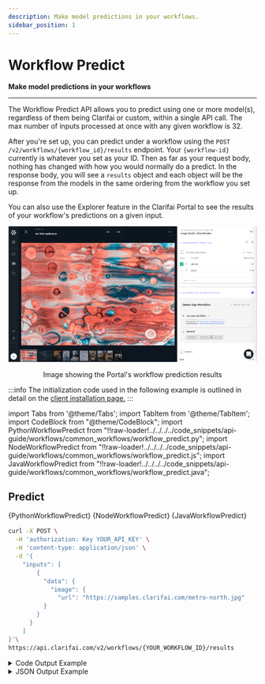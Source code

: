 ```yaml
---
description: Make model predictions in your workflows.
sidebar_position: 1
---
```


# Workflow Predict

**Make model predictions in your workflows**
<hr />

The Workflow Predict API allows you to predict using one or more model\(s\), regardless of them being Clarifai or custom, within a single API call. The max number of inputs processed at once with any given workflow is 32.

After you're set up, you can predict under a workflow using the `POST /v2/workflows/{workflow_id}/results` endpoint. Your `{workflow-id}` currently is whatever you set as your ID. Then as far as your request body, nothing has changed with how you would normally do a predict. In the response body, you will see a `results` object and each object will be the response from the models in the same ordering from the workflow you set up.

You can also use the Explorer feature in the Clarifai Portal to see the results of your workflow's predictions on a given input.

![Image showing the Portal&apos;s workflow prediction results](/img/preview-workflows-new.png)

<p align="center">
Image showing the Portal's workflow prediction results
</p>

:::info
The initialization code used in the following example is outlined in detail on the [client installation page.](https://docs.clarifai.com/api-guide/api-overview/api-clients/#client-installation-instructions)
:::

import Tabs from '@theme/Tabs';
import TabItem from '@theme/TabItem';
import CodeBlock from "@theme/CodeBlock";
import PythonWorkflowPredict from "!!raw-loader!../../../../code_snippets/api-guide/workflows/common_workflows/workflow_predict.py";
import NodeWorkflowPredict from "!!raw-loader!../../../../code_snippets/api-guide/workflows/common_workflows/workflow_predict.js";
import JavaWorkflowPredict from "!!raw-loader!../../../../code_snippets/api-guide/workflows/common_workflows/workflow_predict.java";

## Predict

<Tabs>

<TabItem value="python" label="Python">
    <CodeBlock className="language-python">{PythonWorkflowPredict}</CodeBlock>
</TabItem>

<TabItem value="nodejs" label="NodeJS">
    <CodeBlock className="language-javascript">{NodeWorkflowPredict}</CodeBlock>
</TabItem>

<TabItem value="java" label="Java">
    <CodeBlock className="language-java">{JavaWorkflowPredict}</CodeBlock>
</TabItem>

<TabItem value="curl" label="cURL">

```bash
curl -X POST \
  -H 'authorization: Key YOUR_API_KEY' \
  -H 'content-type: application/json' \
  -d '{
    "inputs": [
        {
          "data": {
            "image": {
              "url": "https://samples.clarifai.com/metro-north.jpg"
          }
        }
      }
    ]
}'\
https://api.clarifai.com/v2/workflows/{YOUR_WORKFLOW_ID}/results
```
</TabItem>
</Tabs>

<details>
  <summary>Code Output Example</summary>

```text
Predicted concepts for the model `food-items-v1.0`
	wine 0.95
	beer 0.90
	pizza 0.84
	coffee 0.66
	meat 0.63
	barbecue 0.61
	beef 0.56
	fish 0.56
	steak 0.55
	gastronomy 0.53
	chicken 0.49
	water 0.46
	lobster 0.45
	oil 0.43
	tea 0.43
	pork 0.42
	cheese 0.39
	tuna 0.37
	olive 0.37
	turkey 0.35
Predicted concepts for the model `general`
	train 1.00
	railway 1.00
	transportation system 1.00
	locomotive 0.99
	station 0.99
	travel 0.99
	subway system 0.98
	commuter 0.97
	traffic 0.97
	blur 0.96
	urban 0.96
	no person 0.96
	platform 0.96
	business 0.96
	track 0.94
	city 0.94
	fast 0.94
	road 0.93
	terminal 0.92
	public 0.92
```

</details>

<details>
  <summary>JSON Output Example</summary>

```javascript
status {
  code: SUCCESS
  description: "Ok"
}
input {
  id: "0a799c6f1dd94588afd392b8f8cae1a0"
  data {
    image {
      url: "https://samples.clarifai.com/metro-north.jpg"
    }
  }
}
outputs {
  id: "74620e2daafa4fa1a890f13e22ad4080"
  status {
    code: SUCCESS
    description: "Ok"
  }
  created_at {
    seconds: 1648216884
    nanos: 284812988
  }
  model {
    id: "food-item-v1-recognition"
    name: "food-items-v1.0"
    created_at {
      seconds: 1474150739
      nanos: 955626000
    }
    app_id: "main"
    output_info {
      output_config {
      }
      message: "Show output_info with: GET /models/{model_id}/output_info"
      fields_map {
        fields {
          key: "concepts"
          value {
            string_value: "softmax"
          }
        }
      }
    }
    model_version {
      id: "dfebc169854e429086aceb8368662641"
      created_at {
        seconds: 1474150739
        nanos: 955626000
      }
      status {
        code: MODEL_TRAINED
        description: "Model is trained and ready"
      }
      visibility {
        gettable: PUBLIC
      }
      app_id: "main"
      user_id: "clarifai"
      metadata {
      }
    }
    display_name: "food-items-v1-visual-classifier"
    user_id: "clarifai"
    input_info {
      fields_map {
        fields {
          key: "image"
          value {
            string_value: "images"
          }
        }
      }
    }
    train_info {
    }
    model_type_id: "visual-classifier"
    visibility {
      gettable: PUBLIC
    }
    modified_at {
      seconds: 1634712785
      nanos: 568020000
    }
    import_info {
    }
  }
  data {
    concepts {
      id: "ai_kTsPMX36"
      name: "wine"
      value: 0.9537787437438965
      app_id: "main"
    }
    concepts {
      id: "ai_r2Fbdv8L"
      name: "beer"
      value: 0.9002427458763123
      app_id: "main"
    }
    concepts {
      id: "ai_fZsLlGwm"
      name: "pizza"
      value: 0.8410654067993164
      app_id: "main"
    }
    concepts {
      id: "ai_f1zKlGnc"
      name: "coffee"
      value: 0.6570742726325989
      app_id: "main"
    }
    concepts {
      id: "ai_KWmFf1fn"
      name: "meat"
      value: 0.6265882849693298
      app_id: "main"
    }
    concepts {
      id: "ai_7f0n1q5Q"
      name: "barbecue"
      value: 0.6149417161941528
      app_id: "main"
    }
    concepts {
      id: "ai_XVpwLB09"
      name: "beef"
      value: 0.5626139640808105
      app_id: "main"
    }
    concepts {
      id: "ai_69JKJjSz"
      name: "fish"
      value: 0.561673104763031
      app_id: "main"
    }
    concepts {
      id: "ai_hmjcV7cH"
      name: "steak"
      value: 0.5533789396286011
      app_id: "main"
    }
    concepts {
      id: "ai_05mwq5v5"
      name: "gastronomy"
      value: 0.5272657871246338
      app_id: "main"
    }
    concepts {
      id: "ai_jvVxlhLh"
      name: "chicken"
      value: 0.49488314986228943
      app_id: "main"
    }
    concepts {
      id: "ai_G58V132Z"
      name: "water"
      value: 0.46317076683044434
      app_id: "main"
    }
    concepts {
      id: "ai_jsmJGj7n"
      name: "lobster"
      value: 0.45476287603378296
      app_id: "main"
    }
    concepts {
      id: "ai_dHhR5NW4"
      name: "oil"
      value: 0.42813917994499207
      app_id: "main"
    }
    concepts {
      id: "ai_CFS37srh"
      name: "tea"
      value: 0.4275510907173157
      app_id: "main"
    }
    concepts {
      id: "ai_TRbv6FWL"
      name: "pork"
      value: 0.4154187738895416
      app_id: "main"
    }
    concepts {
      id: "ai_FnZCSVMH"
      name: "cheese"
      value: 0.38525062799453735
      app_id: "main"
    }
    concepts {
      id: "ai_5sLb6bK5"
      name: "tuna"
      value: 0.3674249053001404
      app_id: "main"
    }
    concepts {
      id: "ai_61Tqv85G"
      name: "olive"
      value: 0.3656860589981079
      app_id: "main"
    }
    concepts {
      id: "ai_b4b4hLRV"
      name: "turkey"
      value: 0.3539673686027527
      app_id: "main"
    }
  }
}
outputs {
  id: "cbea4f2cb08f4bf59a1295d5b0ddabfa"
  status {
    code: SUCCESS
    description: "Ok"
  }
  created_at {
    seconds: 1648216884
    nanos: 291465486
  }
  model {
    id: "general-image-recognition"
    name: "general"
    created_at {
      seconds: 1457543499
      nanos: 608845000
    }
    app_id: "main"
    output_info {
      output_config {
      }
      message: "Show output_info with: GET /models/{model_id}/output_info"
      fields_map {
        fields {
          key: "concepts"
          value {
            string_value: "softmax"
          }
        }
      }
    }
    model_version {
      id: "aa9ca48295b37401f8af92ad1af0d91d"
      created_at {
        seconds: 1468372752
        nanos: 147644000
      }
      status {
        code: MODEL_TRAINED
        description: "Model is trained and ready"
      }
      visibility {
        gettable: PUBLIC
      }
      app_id: "main"
      user_id: "clarifai"
      metadata {
      }
    }
    user_id: "clarifai"
    input_info {
      fields_map {
        fields {
          key: "image"
          value {
            string_value: "images"
          }
        }
      }
    }
    train_info {
    }
    model_type_id: "visual-classifier"
    visibility {
      gettable: PUBLIC
    }
    modified_at {
      seconds: 1648153319
      nanos: 760183000
    }
    import_info {
    }
  }
  data {
    concepts {
      id: "ai_HLmqFqBf"
      name: "train"
      value: 0.9987074136734009
      app_id: "main"
    }
    concepts {
      id: "ai_fvlBqXZR"
      name: "railway"
      value: 0.9971307516098022
      app_id: "main"
    }
    concepts {
      id: "ai_Xxjc3MhT"
      name: "transportation system"
      value: 0.9954404830932617
      app_id: "main"
    }
    concepts {
      id: "ai_RRXLczch"
      name: "locomotive"
      value: 0.9914677143096924
      app_id: "main"
    }
    concepts {
      id: "ai_6kTjGfF6"
      name: "station"
      value: 0.9910657405853271
      app_id: "main"
    }
    concepts {
      id: "ai_VRmbGVWh"
      name: "travel"
      value: 0.9873164296150208
      app_id: "main"
    }
    concepts {
      id: "ai_SHNDcmJ3"
      name: "subway system"
      value: 0.9797887802124023
      app_id: "main"
    }
    concepts {
      id: "ai_jlb9q33b"
      name: "commuter"
      value: 0.967644214630127
      app_id: "main"
    }
    concepts {
      id: "ai_tr0MBp64"
      name: "traffic"
      value: 0.9670584201812744
      app_id: "main"
    }
    concepts {
      id: "ai_l4WckcJN"
      name: "blur"
      value: 0.9639896154403687
      app_id: "main"
    }
    concepts {
      id: "ai_CpFBRWzD"
      name: "urban"
      value: 0.958390474319458
      app_id: "main"
    }
    concepts {
      id: "ai_786Zr311"
      name: "no person"
      value: 0.957963764667511
      app_id: "main"
    }
    concepts {
      id: "ai_2gkfMDsM"
      name: "platform"
      value: 0.9577903747558594
      app_id: "main"
    }
    concepts {
      id: "ai_6lhccv44"
      name: "business"
      value: 0.9567283987998962
      app_id: "main"
    }
    concepts {
      id: "ai_971KsJkn"
      name: "track"
      value: 0.9446062445640564
      app_id: "main"
    }
    concepts {
      id: "ai_WBQfVV0p"
      name: "city"
      value: 0.9392585158348083
      app_id: "main"
    }
    concepts {
      id: "ai_dSCKh8xv"
      name: "fast"
      value: 0.9364041686058044
      app_id: "main"
    }
    concepts {
      id: "ai_TZ3C79C6"
      name: "road"
      value: 0.930669903755188
      app_id: "main"
    }
    concepts {
      id: "ai_VSVscs9k"
      name: "terminal"
      value: 0.9190886616706848
      app_id: "main"
    }
    concepts {
      id: "ai_mcSHVRfS"
      name: "public"
      value: 0.9154675006866455
      app_id: "main"
    }
  }
}
  
```

</details>
